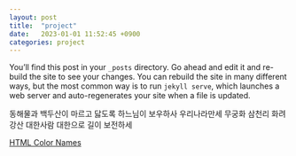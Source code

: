 ```yaml
---
layout: post
title:  "project"
date:   2023-01-01 11:52:45 +0900
categories: project
---
```

You’ll find this post in your `_posts` directory. Go ahead and edit it and re-build the site to see your changes. You can rebuild the site in many different ways, but the most common way is to run `jekyll serve`, which launches a web server and auto-regenerates your site when a file is updated.

동해물과 백두산이 마르고 닳도록 하느님이 보우하사 우리나라만세 무궁화 삼천리 화려강산 대한사람 대한으로 길이 보전하세

<a href="https://www.w3schools.com/tags/ref_colornames.asp" target="_blank" rel="noreferrer noopener">HTML Color Names</a>
